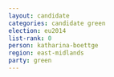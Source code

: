 ```yaml
---
layout: candidate
categories: candidate green
election: eu2014
list-rank: 0
person: katharina-boettge
region: east-midlands
party: green
---
```

